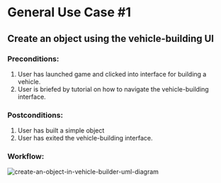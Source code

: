 # General Use Case #1
## Create an object using the vehicle-building UI
### Preconditions:
1.  User has launched game and clicked into interface for building a vehicle.
2.  User is briefed by tutorial on how to navigate the vehicle-building interface.
### Postconditions:
1.  User has built a simple object
2.  User has exited the vehicle-building interface.

### Workflow:
![create-an-object-in-vehicle-builder-uml-diagram](https://user-images.githubusercontent.com/79338042/226199342-49774dbd-b127-429b-bf9a-d822be945a0b.png)
